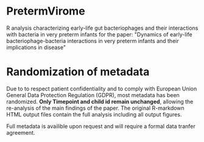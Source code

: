 # PretermVirome
R analysis characterizing early-life gut bacteriophages and their interactions with bacteria in very preterm infants for the paper: "Dynamics of early-life bacteriophage-bacteria interactions in very preterm infants and their implications in disease"

# Randomization of metadata
Due to to respect patient confidentiality and to comply with European Union General Data Protection Regulation (GDPR), most metadata has been randomized. **Only Timepoint and child id remain unchanged**, allowing the re-analysis of the main findings of the paper. The original R-markdown HTML output files contain the full analysis including all output figures.

Full metadata is availible upon request and will require a formal data tranfer agreement.
